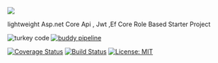 ![](https://imgup.nl/images/2020/02/27/fva-kopya-kopya.png)



lightweight Asp.net Core Api , Jwt ,Ef Core Role Based Starter Project 


![turkey code](https://img.shields.io/badge/turkey-code-red?token=e932fafd10be786beab5311705d156b15c65e611f8a5c98077d3d3b6e03c5e5d "buddy pipeline") 
[![buddy pipeline](https://app.buddy.works/berkanarikan/lightweight/pipelines/pipeline/206740/badge.svg?token=e932fafd10be786beab5311705d156b15c65e611f8a5c98077d3d3b6e03c5e5d "buddy pipeline")](https://app.buddy.works/berkanarikan/lightweight/pipelines/pipeline/206740)

[![Coverage Status](https://coveralls.io/repos/github/BerkanARIKAN/lightweight/badge.svg?branch=master)](https://coveralls.io/github/BerkanARIKAN/lightweight?branch=master)
[![Build Status](https://dev.azure.com/berkanarikan/Berkanarikan/_apis/build/status/BerkanARIKAN.lightweight?branchName=master)](https://dev.azure.com/berkanarikan/Berkanarikan/_build/latest?definitionId=1&branchName=master)
[![License: MIT](https://img.shields.io/badge/License-MIT-yellow.svg)](https://opensource.org/licenses/MIT)
